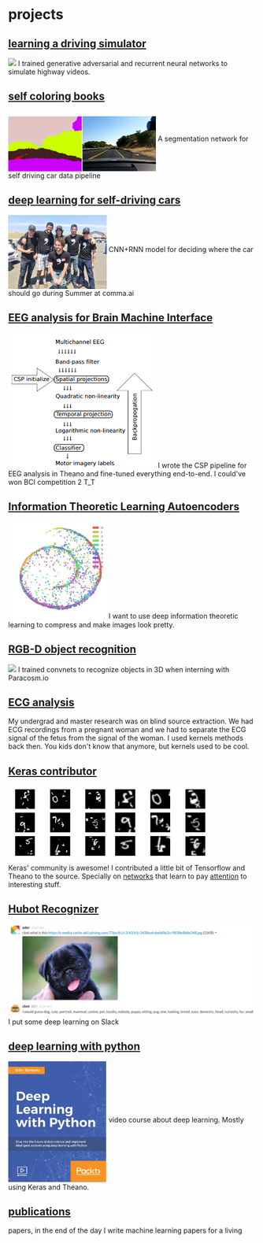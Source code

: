 # projects

## [learning a driving simulator](http://research.comma.ai)
<img src="https://github.com/commaai/research/blob/master/images/drive_simulator.gif?raw=true">  
I trained generative adversarial and recurrent neural networks to simulate highway videos.

## [self coloring books](https://commaai.blogspot.com/2016/07/self-coloring-books.html)  
<img src="./images/selfcoloring.png" width=300 align="middle">  
A segmentation network for self driving car data pipeline

## [deep learning for self-driving cars](https://www.facebook.com/Engadget/videos/vb.5738237369/10154178705732370/?type=2&theater)  
<img src="./images/comma_ai_team.jpg" width=200 align="middle">  
CNN+RNN model for deciding where the car should go during Summer at comma.ai

## [EEG analysis for Brain Machine Interface](https://github.com/EderSantana/DeepEEG)  
<img src="./images/eeg.png" width=300>  
I wrote the CSP pipeline for EEG analysis in Theano and fine-tuned everything end-to-end. I could've won BCI competition 2 T_T

## [Information Theoretic Learning Autoencoders](http://arxiv.org/abs/1603.06653)  
<img src="./images/swiss_roll.png" width=200>  
I want to use deep information theoretic learning to compress and make images look pretty.

## [RGB-D object recognition](http://cnel.ufl.edu/files/1429900461.pdf)
<img src="http://rgbd-dataset.cs.washington.edu/imgs/rgbd.png" width=300>  
I trained convnets to recognize objects in 3D when interning with Paracosm.io

## [ECG analysis](http://ieeexplore.ieee.org/document/5491129/?arnumber=5491129)
My undergrad and master research was on blind source extraction. We had ECG recordings from a pregnant woman and we had to
separate the ECG signal of the fetus from the signal of the woman. I used kernels methods back then. You kids don't know
that anymore, but kernels used to be cool.

## [Keras contributor](https://github.com/fchollet/keras)  
<img src="./images/STN.png" width=200> <img src="./images/STN2.png" width=200>  
Keras' community is awesome! I contributed a little bit of Tensorflow and Theano to the source. Specially on
[networks](https://github.com/EderSantana/seya/blob/master/examples/NTM.ipynb) that learn to pay
[attention](https://github.com/EderSantana/seya/blob/master/examples/Spatial%20Transformer%20Networks.ipynb) to interesting
stuff.

## [Hubot Recognizer](https://github.com/EderSantana/hubot-recognizer/blob/master/images/pug_it_is.png?raw=true)  
<img src="https://github.com/EderSantana/hubot-recognizer/blob/master/images/pug_it_is.png?raw=true" width=600>  
I put some deep learning on Slack

## [deep learning with python](https://www.packtpub.com/big-data-and-business-intelligence/deep-learning-python-video)
<img src="./images/dlwithpy.png" width=200 align="middle">  
video course about deep learning. Mostly using Keras and Theano.

## [publications](http://cnel.ufl.edu/people/people.php?name=eder)
papers, in the end of the day I write machine learning papers for a living
